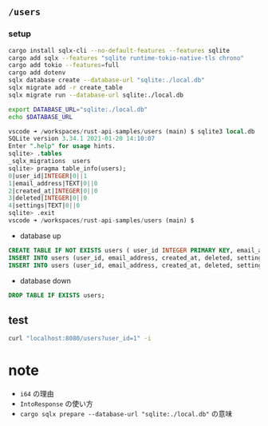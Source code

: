 ## `/users`

### setup
```bash
cargo install sqlx-cli --no-default-features --features sqlite
cargo add sqlx --features "sqlite runtime-tokio-native-tls chrono"
cargo add tokio --features=full
cargo add dotenv
sqlx database create --database-url "sqlite:./local.db"
sqlx migrate add -r create_table
sqlx migrate run --database-url sqlite:./local.db
```

```bash
export DATABASE_URL="sqlite:./local.db"
echo $DATABASE_URL
```


```sql
vscode ➜ /workspaces/rust-api-samples/users (main) $ sqlite3 local.db
SQLite version 3.34.1 2021-01-20 14:10:07
Enter ".help" for usage hints.
sqlite> .tables
_sqlx_migrations  users           
sqlite> pragma table_info(users);
0|user_id|INTEGER|0||1
1|email_address|TEXT|0||0
2|created_at|INTEGER|0||0
3|deleted|INTEGER|0||0
4|settings|TEXT|0||0
sqlite> .exit
vscode ➜ /workspaces/rust-api-samples/users (main) $
```

- database up
```sql
CREATE TABLE IF NOT EXISTS users ( user_id INTEGER PRIMARY KEY, email_address TEXT, created_at INTEGER, deleted INTEGER, settings TEXT);
INSERT INTO users (user_id, email_address, created_at, deleted, settings) VALUES (1, 'maria@example.com', 0, 0, '');
INSERT INTO users (user_id, email_address, created_at, deleted, settings) VALUES (999, 'admin@example.com', 0, 0, '');
```

- database down
```sql
DROP TABLE IF EXISTS users;
```

## test
```bash
curl "localhost:8080/users?user_id=1" -i
```

# note
- `i64` の理由
- `IntoResponse` の使い方
- `cargo sqlx prepare --database-url "sqlite:./local.db"` の意味
